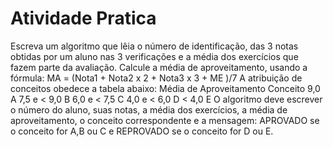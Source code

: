 # Atividade Pratica


Escreva um algoritmo que lêia o número de identificação, das 3 notas obtidas por um aluno nas 3 verificações e a média dos exercícios que fazem parte da avaliação. Calcule a média de aproveitamento, usando a fórmula:
MA = (Nota1 + Nota2 x 2 + Nota3 x 3 + ME )/7
A atribuição de conceitos obedece a tabela abaixo:
Média de Aproveitamento
Conceito
9,0
A
7,5 e < 9,0
B
6,0 e < 7,5
C
4,0 e < 6,0
D
< 4,0
E
O algoritmo deve escrever o número do aluno, suas notas, a média dos exercícios, a média de aproveitamento, o conceito correspondente e a mensagem: APROVADO se o conceito for A,B ou C e REPROVADO se o conceito for D ou E.
